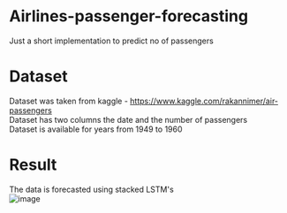 # Airlines-passenger-forecasting
Just a short implementation to predict no of passengers 
# Dataset
Dataset was taken from kaggle - https://www.kaggle.com/rakannimer/air-passengers <br/>
Dataset has two columns the date and the number of passengers <br/>
Dataset is available for years from 1949 to 1960

# Result
The data is forecasted using stacked LSTM's <br/>
![image](https://user-images.githubusercontent.com/51751926/123345830-9359f180-d574-11eb-8686-103627118409.png)
